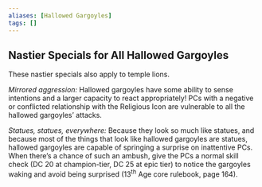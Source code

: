 ```yaml
---
aliases: [Hallowed Gargoyles]
tags: []
---
```


## Nastier Specials for All Hallowed Gargoyles

These nastier specials also apply to temple lions.

*Mirrored aggression:* Hallowed gargoyles have some ability to sense intentions and a larger capacity to react appropriately! PCs with a negative or conflicted relationship with the Religious Icon are vulnerable to all the hallowed gargoyles’ attacks.

*Statues, statues, everywhere:* Because they look so much like statues, and because most of the things that look like hallowed gargoyles are statues, hallowed gargoyles are capable of springing a surprise on inattentive PCs. When there’s a chance of such an ambush, give the PCs a normal skill check (DC 20 at champion-tier, DC 25 at epic tier) to notice the gargoyles waking and avoid being surprised (13<sup>th</sup> Age core rulebook, page 164).